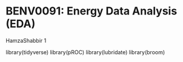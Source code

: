 # BENV0091: Energy Data Analysis (EDA)

HamzaShabbir 1 

library(tidyverse)
library(pROC)
library(lubridate)
library(broom)



